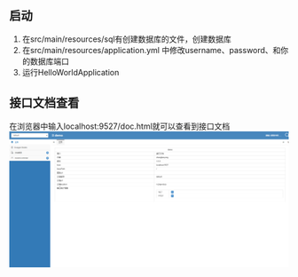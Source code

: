 ## 启动
1. 在src/main/resources/sql有创建数据库的文件，创建数据库
2. 在src/main/resources/application.yml 中修改username、password、和你的数据库端口
3. 运行HelloWorldApplication
## 接口文档查看
在浏览器中输入localhost:9527/doc.html就可以查看到接口文档
![img.png](img.png)